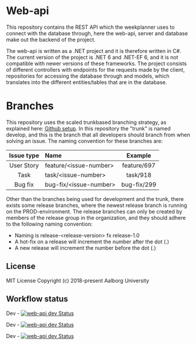# Web-api
This repository contains the REST API which the weekplanner uses to connect with the database through, here the web-api, server and database make out the backend of the project.

The web-api is written as a .NET project and it is therefore written in C#. The current version of the project is .NET 6 and .NET-EF 6, and it is not compatible with newer versions of these frameworks. The project consists of different controllers with endpoints for the requests made by the client, repositories for accessing the database through and models, which translates into the different entities/tables that are in the database.

# Branches
This repository uses the scaled trunkbased branching strategy, as explained here: [Github setup](https://github.com/aau-giraf/.github/blob/main/wiki/about/github.md). In this repository the "trunk" is named develop, and this is the branch that all developers should branch from when solving an issue. The naming convention for these branches are:

| Issue type | Name                   | Example     |
| :--------: | :--------------------- | :---------: |
| User Story | feature/\<issue-number\> | feature/697 |
| Task       | task/\<issue-number\>    | task/918    |
| Bug fix    | bug-fix/\<issue-number\> | bug-fix/299 |

Other than the branches being used for development and the trunk, there exists some release branches, where the newest release branch is running on the PROD-environment. The release branches can only be created by members of the release group in the organization, and they should adhere to the following naming convention:
- Naming is release-\<release-version\> fx release-1.0
- A hot-fix on a release will increment the number after the dot (.)
- A new release will increment the number before the dot (.)

## License

MIT License Copyright (c) 2018-present Aalborg University

## Workflow status

Dev - [![web-api dev Status](https://github.com/aau-giraf/web-api/workflows/Unit%20Test/badge.svg?branch=develop)](https://github.com/aau-giraf/web-api/actions)

Dev - [![web-api dev Status](https://github.com/aau-giraf/web-api/workflows/Integration%20Test/badge.svg?branch=develop)](https://github.com/aau-giraf/web-api/actions)

Dev - [![web-api dev Status](https://github.com/aau-giraf/web-api/workflows/Docker%20push/badge.svg?branch=develop)](https://github.com/aau-giraf/web-api/actions)
